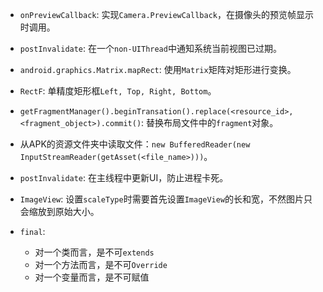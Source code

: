 * `onPreviewCallback`: 实现`Camera.PreviewCallback`，在摄像头的预览帧显示时调用。

* `postInvalidate`: 在一个`non-UIThread`中通知系统当前视图已过期。

* `android.graphics.Matrix.mapRect`: 使用`Matrix`矩阵对矩形进行变换。

* `RectF`: 单精度矩形框`Left, Top, Right, Bottom`。

* `getFragmentManager().beginTransation().replace(<resource_id>, <fragment_object>).commit()`: 替换布局文件中的`fragment`对象。

* 从APK的资源文件夹中读取文件：`new BufferedReader(new InputStreamReader(getAsset(<file_name>)))`。

* `postInvalidate`: 在主线程中更新UI，防止进程卡死。

* `ImageView`: 设置`scaleType`时需要首先设置`ImageView`的长和宽，不然图片只会缩放到原始大小。

* `final`: 
  * 对一个类而言，是不可`extends`
  * 对一个方法而言，是不可`Override`
  * 对一个变量而言，是不可赋值

